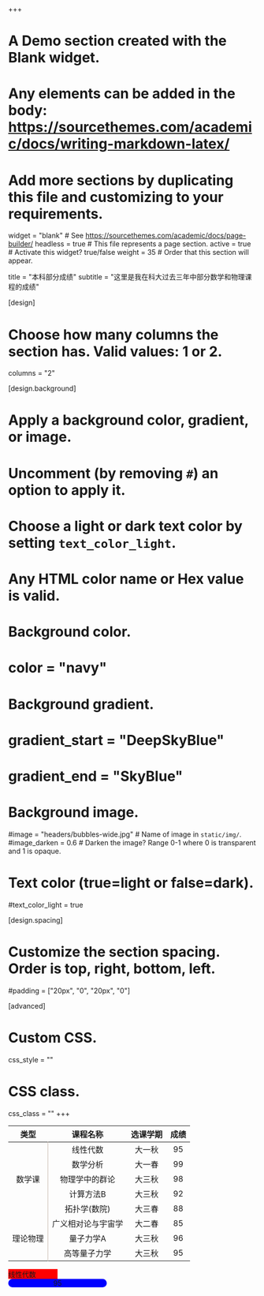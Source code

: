 +++
# A Demo section created with the Blank widget.
# Any elements can be added in the body: https://sourcethemes.com/academic/docs/writing-markdown-latex/
# Add more sections by duplicating this file and customizing to your requirements.

widget = "blank"  # See https://sourcethemes.com/academic/docs/page-builder/
headless = true  # This file represents a page section.
active = true  # Activate this widget? true/false
weight = 35  # Order that this section will appear.

title = "本科部分成绩"
subtitle = "这里是我在科大过去三年中部分数学和物理课程的成绩"

[design]
  # Choose how many columns the section has. Valid values: 1 or 2.
  columns = "2"

[design.background]
  # Apply a background color, gradient, or image.
  #   Uncomment (by removing `#`) an option to apply it.
  #   Choose a light or dark text color by setting `text_color_light`.
  #   Any HTML color name or Hex value is valid.

  # Background color.
  # color = "navy"
  
  # Background gradient.
  # gradient_start = "DeepSkyBlue"
  # gradient_end = "SkyBlue"
  
  # Background image.
  #image = "headers/bubbles-wide.jpg"  # Name of image in `static/img/`.
  #image_darken = 0.6  # Darken the image? Range 0-1 where 0 is transparent and 1 is opaque.

  # Text color (true=light or false=dark).
  #text_color_light = true

[design.spacing]
  # Customize the section spacing. Order is top, right, bottom, left.
  #padding = ["20px", "0", "20px", "0"]

[advanced]
 # Custom CSS. 
 css_style = ""
 
 # CSS class.
 css_class = ""
+++


<!-- <font size=5>**线性代数B1**</font>
  <font color=#606060 size=3>大一秋</font>
  **95**

### 数学分析B2
  <font color=#606060 size=3>大一春</font>
  **99**

### 物理学中的群论
  <font color=#606060 size=3>大三秋</font> **98**

### 量子力学A
  <font color=#606060 size=3>大三秋</font> **96**

### 计算方法B
  <font color=#606060 size=3>大三秋</font> **92**

### 高等量子力学
  <font color=#606060 size=3>大三秋</font> **95**

### 拓扑学
  <font color=#606060 size=3>大三秋</font> **88** -->

<!-- |类型|课程名称|选课学期|成绩|
|:-:|:-:|:-:|:-:|
|数学课<br>(非数院)|线性代数|大一秋|95|
|^|数学分析|大一春|99|
|^|物理学中的群论|大三秋|98|
|^|计算方法B|大三秋|92|
|数学课<br>(数院)|拓扑学|大三春|88|
|理论物理|广义相对论与宇宙学|大二春|85|
|^|量子力学A|大三秋|96|
|^|高等量子力学|大三秋|95| -->

<table>
  <thead>
    <tr>
      <th style="text-align:center">类型</th>
      <th style="text-align:center">课程名称</th>
      <th style="text-align:center">选课学期</th>
      <th style="text-align:center">成绩</th>
    </tr>
  </thead>
  <tbody>
    <tr>
      <td style="text-align:center;border-right:#C8B9AE solid 1px" rowspan="5">数学课</td>
      <td style="text-align:center">线性代数</td>
      <td style="text-align:center">大一秋</td>
      <td style="text-align:center">95</td>
    </tr>
    <tr>
      <td style="text-align:center">数学分析</td>
      <td style="text-align:center">大一春</td>
      <td style="text-align:center">99</td>
    </tr>
    <tr>
      <td style="text-align:center">物理学中的群论</td>
      <td style="text-align:center">大三秋</td>
      <td style="text-align:center">98</td>
    </tr>
    <tr>
      <td style="text-align:center">计算方法B</td>
      <td style="text-align:center">大三秋</td>
      <td style="text-align:center">92</td>
    </tr>
    <tr>
      <td style="text-align:center">拓扑学(数院)</td>
      <td style="text-align:center">大三春</td>
      <td style="text-align:center">88</td>
    </tr>
    <tr>
      <td style="text-align:center;border-right:#C8B9AE solid 1px;" rowspan="3">理论物理</td>
      <td style="text-align:center">广义相对论与宇宙学</td>
      <td style="text-align:center">大二春</td>
      <td style="text-align:center">85</td>
    </tr>
    <tr>
      <td style="text-align:center">量子力学A</td>
      <td style="text-align:center">大三秋</td>
      <td style="text-align:center">96</td>
    </tr>
    <tr>
      <td style="text-align:center">高等量子力学</td>
      <td style="text-align:center">大三秋</td>
      <td style="text-align:center">95</td>
    </tr>
  </tbody>
</table>

<div style="width:300px">
  <div style="width:100px;background-color:red">
    线性代数
  </div>
  <div style="width:200px;background:blue;text-align:center;border-radius: 25px">
    95
  </div>
</div>